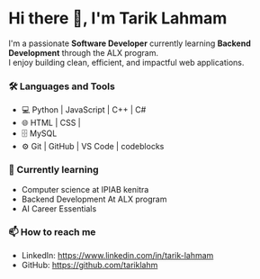 # Hi there 👋, I'm Tarik Lahmam
I'm a passionate **Software Developer** currently learning **Backend Development** through the ALX program.  
I enjoy building clean, efficient, and impactful web applications.
### 🛠️ Languages and Tools
- 💻 Python | JavaScript | C++ | C#
- 🌐 HTML | CSS | 
- 🗄️ MySQL
- ⚙️ Git | GitHub | VS Code | codeblocks
### 🌱 Currently learning
- Computer science at IPIAB kenitra
- Backend Development At ALX program
- AI Career Essentials
### 📫 How to reach me
- LinkedIn: https://www.linkedin.com/in/tarik-lahmam
- GitHub: https://github.com/tariklahm

